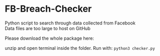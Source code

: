 # FB-Breach-Checker

Python script to search through data collected from Facebook  
Data files are too large to host on GitHub  

Please download the whole package here:

unzip and open terminal inside the folder.
Run with:
`python3 checker.py`

